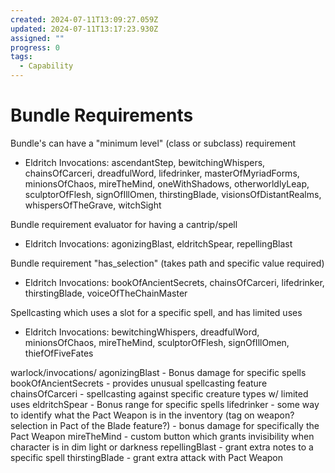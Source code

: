 ```yaml
---
created: 2024-07-11T13:09:27.059Z
updated: 2024-07-11T13:17:23.930Z
assigned: ""
progress: 0
tags:
  - Capability
---
```


# Bundle Requirements

Bundle's can have a "minimum level" (class or subclass) requirement
- Eldritch Invocations: ascendantStep, bewitchingWhispers, chainsOfCarceri, dreadfulWord, lifedrinker, masterOfMyriadForms, minionsOfChaos, mireTheMind, oneWithShadows, otherworldlyLeap, sculptorOfFlesh, signOfIllOmen, thirstingBlade, visionsOfDistantRealms, whispersOfTheGrave, witchSight

Bundle requirement evaluator for having a cantrip/spell
- Eldritch Invocations: agonizingBlast, eldritchSpear, repellingBlast

Bundle requirement "has_selection" (takes path and specific value required)
- Eldritch Invocations: bookOfAncientSecrets, chainsOfCarceri, lifedrinker, thirstingBlade, voiceOfTheChainMaster

Spellcasting which uses a slot for a specific spell, and has limited uses
- Eldritch Invocations: bewitchingWhispers, dreadfulWord, minionsOfChaos, mireTheMind, sculptorOfFlesh, signOfIllOmen, thiefOfFiveFates

warlock/invocations/
	agonizingBlast
	- Bonus damage for specific spells
	bookOfAncientSecrets
	- provides unusual spellcasting feature
	chainsOfCarceri
	- spellcasting against specific creature types w/ limited uses
	eldritchSpear
	- Bonus range for specific spells
	lifedrinker
	- some way to identify what the Pact Weapon is in the inventory (tag on weapon? selection in Pact of the Blade feature?)
	- bonus damage for specifically the Pact Weapon
	mireTheMind
	- custom button which grants invisibility when character is in dim light or darkness
	repellingBlast
	- grant extra notes to a specific spell
	thirstingBlade
	- grant extra attack with Pact Weapon
